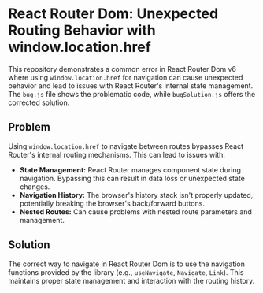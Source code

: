 # React Router Dom: Unexpected Routing Behavior with window.location.href

This repository demonstrates a common error in React Router Dom v6 where using `window.location.href` for navigation can cause unexpected behavior and lead to issues with React Router's internal state management.  The `bug.js` file shows the problematic code, while `bugSolution.js` offers the corrected solution.

## Problem

Using `window.location.href` to navigate between routes bypasses React Router's internal routing mechanisms.  This can lead to issues with:

* **State Management:**  React Router manages component state during navigation.  Bypassing this can result in data loss or unexpected state changes.
* **Navigation History:**  The browser's history stack isn't properly updated, potentially breaking the browser's back/forward buttons.
* **Nested Routes:** Can cause problems with nested route parameters and management.

## Solution

The correct way to navigate in React Router Dom is to use the navigation functions provided by the library (e.g., `useNavigate`, `Navigate`, `Link`).  This maintains proper state management and interaction with the routing history.
